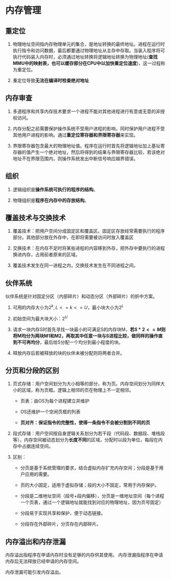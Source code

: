 # 内存管理

## 重定位

1. 物理地址空间指内存物理单元的集合，是地址转换的最终地址。进程在运行时执行指令和访问数据，最后都要通过物理地址从主存中存取。当装入程序将可执行代码装入内存时，必须通过地址转换将逻辑地址转换为物理地址(**查找MMU中的映射表，也可以缓存部分在CPU中以加快重定位速度**)，这一过程称为重定位。

2. 重定位导致**无法在编译时检查绝对地址**

## 内存审查

1. 多道程序和共享内存技术要求一个进程不能对其他进程进行有意或无意的非授权访问。

2. 内存分配之前需要保护操作系统不受用户进程的影响，同时保护用户进程不受其他用户进程的影响。通过**重定位寄存器和界限寄存器**来实现。

3. 界限寄存器包含最大的物理地址值。程序在运行时首先将逻辑地址加上基址寄存器的值产生一个绝对地址，然后将得到的结果与界限寄存器比较，若该绝对地址不在界限范围内，则操作系统发出中断信号响应越界错误。

## 组织

1. 逻辑组织是**操作系统可执行的程序的结构**。

2. 物理组织是**程序在内存中的存放结构**。

## 覆盖技术与交换技术

1. 覆盖技术：把用户空间分成固定区和覆盖区。固定区存放经常需要执行的程序部分。其他部分放在外存中，在即将需要被访问时放入覆盖区

2. 交换技术：在内存不足时将某些进程的内容移到外存，把外存中要执行的进程换进内存，占用前者原来的区域。

3. 覆盖技术发生在同一进程之内，交换技术发生在不同进程之间。

## 伙伴系统

伙伴系统是针对固定分区（内部碎片）和动态分区（外部碎片）的折中方案。

1. 可用的内存大小为$2^k,L<=k<=U$，最小块大小为$2^L$

2. 初始空间为最大块大小：$2^U$

3. 请求一块内存S时首先寻找一块最小的可满足S的内存块M，**若$S*2<=M$则将M均分为两块M1和M2，再取其中任意一块与S进程比较，做同样的操作直到不可再均分**，最后给S分配一个均分到最小程度的块。

4. 释放内存后若被释放的块的伙伴未被分配则将两者合并。

## 分页和分段的区别

1. 页式存储：用户空间划分为大小相等的部分，称为页。内存空间划分为同样大小的区域，称为页框。逻辑上相邻的页在物理上不一定相邻。

    - 页表：由OS为每个进程建立并维护

    - OS还维护一个空闲页框的列表

    - **页对齐：保证指令的完整性，使得一条指令不会被分割到不同的页**

2. 段式存储：用户空间按自身逻辑关系划分为若干段（代码段、数据段、堆栈段等），内存空间被动态划分为**长度不同**的区域，分配时以段为单位，每段在内存中占据连续空间。

3. 区别：

    - 分页是基于系统管理的要求，结合虚拟内存扩充内存空间；分段是基于用户应用的需要。

    - 页的大小固定，适用于虚拟存储；段的大小不固定，常用于内存保护。

    - 分段是二维地址空间（段号+段内偏移），分页是一维地址空间（每个进程一个页表，通过一个逻辑地址就能找到对应的物理地址，因为页号固定）

    - 分段易于实现共享和保护，便于动态链接。

    - 分段存在外部碎片，分页存在内部碎片。

## 内存溢出和内存泄漏

内存溢出指程序在申请内存时没有足够的内存供其使用。
内存泄漏指程序在申请内存后无法释放已经申请的内存空间。

内存泄漏可能引发内存溢出。
